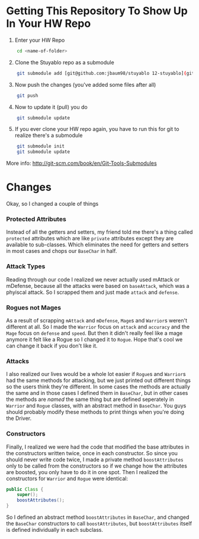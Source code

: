 Getting This Repository To Show Up In Your HW Repo
==================================================
1. Enter your HW Repo
```bash
    cd <name-of-folder>
```
2. Clone the Stuyablo repo as a submodule
```bash
    git submodule add [git@github.com:jbaum98/stuyablo 12-stuyablo](git@github.com:jbaum98/stuyablo 12-stuyablo)
```
3. Now push the changes (you've added some files after all)
```bash
    git push
```
4. Now to update it (pull) you do
```bash
    git submodule update
```
5. If you ever clone your HW repo again, you have to run this for git to realize there's a submodule
```bash
    git submodule init
    git submodule update
```
More info: http://git-scm.com/book/en/Git-Tools-Submodules


Changes
=======
Okay, so I changed a couple of things

### Protected Attributes
Instead of all the getters and setters, my friend told me there's a thing called `protected` attributes which are like `private` attributes except they are available to sub-classes. Which eliminates the need for getters and setters in most cases and chops our `BaseChar` in half.

### Attack Types
Reading through our code I realized we never actually used mAttack or mDefense, because all the attacks were based on `baseAttack`, which was a phyiscal attack. So I scrapped them and just made `attack` and `defense`.

### Rogues not Mages
As a result of scrapping `mAttack` and `mDefense`, `Mage`s and `Warrior`s weren't different at all. So I made the `Warrior` focus on `attack` and `accuracy` and the `Mage` focus on `defense` and `speed`. But then it didn't really feel like a mage anymore it felt like a Rogue so I changed it to `Rogue`. Hope that's cool we can change it back if you don't like it.

### Attacks
I also realized our lives would be a whole lot easier if `Rogue`s and `Warrior`s had the same methods for attacking, but we just printed out different things so the users think they're different. In some cases the methods are actually the same and in those cases I defined them in `BaseChar`, but in other cases the methods are _named_ the same thing but are defined seperately in `Warrior` and `Rogue` classes, with an abstract method in `BaseChar`. You guys should probably modify these methods to print things when you're doing the Driver.

### Constructors
Finally, I realized we were had the code that modified the base attributes in the constructors written twice, once in each constructor. So since you should never write code twice, I made a private method `boostAttributes` only to be called from the constructors so if we change how the attributes are boosted, you only have to do it in one spot. Then I realized the constructors for `Warrior` and `Rogue` were identical:
```java
public Class {
    super();
    boostAttributes();
} 
```
So I defined an abstract method `boostAttributes` in `BaseChar`, and changed the `BaseChar` constructors to call `boostAttributes`, but `boostAttributes` itself is defined individually in each subclass.
